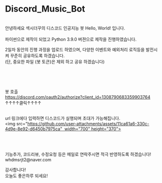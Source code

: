# Discord_Music_Bot
<br/>
안녕하세요 섹시더꾸의 디스코드 인공지능 봇 Hello, World! 입니다.

<br/>
<br/>
파이썬으로 제작이 되었고 Python 3.9.0 버젼으로 제작을 진행하였습니다.

2일차 동안의 진행 과정을 업로드 하였으며, 다양한 이벤트와 예외처리 로직등을 발전시켜 꾸준히 공유하도록 하겠습니다.
<br/>(단, 중요한 파일 {봇 토큰}은 제외 하고 공유 하겠습니다)

<br/>
<br/>
<br/>

봇 호출 
<br/>https://discord.com/oauth2/authorize?client_id=1308790683359903764
<br/>                     ↑↑↑↑클릭↑↑↑↑

<br/>url 링크에다 입력하면 디스코드가 실행되며 초대가 가능해집니다.
<br/>
<img src="https://github.com/user-attachments/assets/11ca61a6-330c-4d9e-8e92-d6450b7975ca"  width="700" height="370">

<br/>
<br/>
<br/>
기능추가, 코드리뷰, 수정요청 등은 메일로 연락주시면 적극 반영하도록 하겠습니다!
<br/>whdmsrjt2@naver.com

감사합니다!
<br/>오늘도 좋은하루 되세요!
